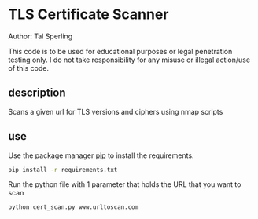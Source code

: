 
# TLS Certificate Scanner

Author: Tal Sperling

This code is to be used for educational purposes or legal penetration testing only.
I do not take responsibility for any misuse or illegal action/use of this code.

## description

Scans a given url for TLS versions and ciphers using nmap scripts

## use

Use the package manager [pip](https://pip.pypa.io/en/stable/) to install the requirements.

```bash
pip install -r requirements.txt
```

Run the python file with 1 parameter that holds the URL that you want to scan

```bash
python cert_scan.py www.urltoscan.com
```
